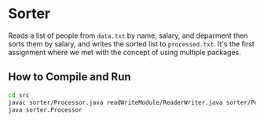 # Sorter

Reads a list of people from `data.txt` by name, salary, and deparment then sorts them by salary, and writes the sorted list to `processed.txt`.
It's the first assignment where we met with the concept of using multiple packages.

## How to Compile and Run

```bash
cd src
javac sorter/Processor.java readWriteModule/ReaderWriter.java sorter/Person.java
java sorter.Processor
